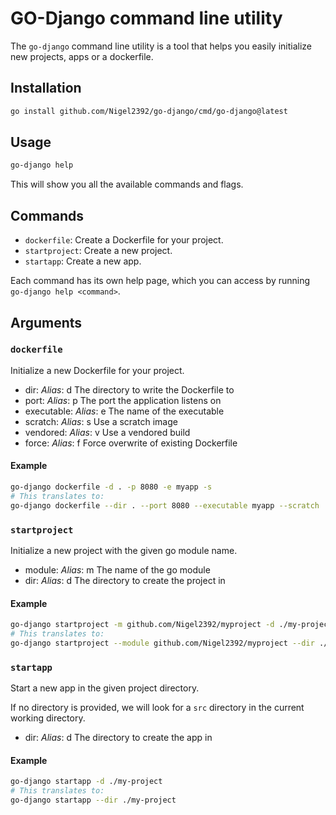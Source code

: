 # GO-Django command line utility

The `go-django` command line utility is a tool that helps you easily initialize new projects, apps or a dockerfile.

## Installation

```bash
go install github.com/Nigel2392/go-django/cmd/go-django@latest
```

## Usage

```bash
go-django help
```

This will show you all the available commands and flags.

## Commands

- `dockerfile`: Create a Dockerfile for your project.
- `startproject`: Create a new project.
- `startapp`: Create a new app.

Each command has its own help page, which you can access by running `go-django help <command>`.

## Arguments

### `dockerfile`

Initialize a new Dockerfile for your project.

- dir:
    *Alias*: d
    The directory to write the Dockerfile to
- port:
    *Alias*: p
    The port the application listens on
- executable:
    *Alias*: e
    The name of the executable
- scratch:
    *Alias*: s
    Use a scratch image
- vendored:
    *Alias*: v
    Use a vendored build
- force:
    *Alias*: f
    Force overwrite of existing Dockerfile

#### Example

```bash
go-django dockerfile -d . -p 8080 -e myapp -s
# This translates to:
go-django dockerfile --dir . --port 8080 --executable myapp --scratch
```

### `startproject`

Initialize a new project with the given go module name.

- module:
    *Alias*: m
    The name of the go module
- dir:
    *Alias*: d
    The directory to create the project in

#### Example

```bash
go-django startproject -m github.com/Nigel2392/myproject -d ./my-project
# This translates to:
go-django startproject --module github.com/Nigel2392/myproject --dir ./my-project
```

### `startapp`

Start a new app in the given project directory.

If no directory is provided, we will look for a `src` directory in the current working directory.

- dir:
    *Alias*: d
    The directory to create the app in

#### Example

```bash
go-django startapp -d ./my-project
# This translates to:
go-django startapp --dir ./my-project
```
